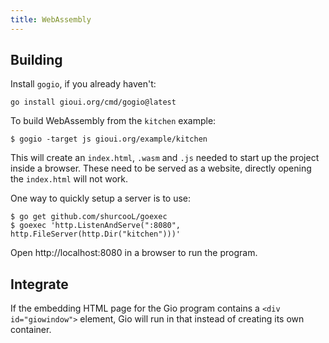 ```yaml
---
title: WebAssembly
---
```


## Building

Install `gogio`, if you already haven't:

    go install gioui.org/cmd/gogio@latest

To build WebAssembly from the `kitchen` example:

	$ gogio -target js gioui.org/example/kitchen

This will create an `index.html`, `.wasm` and `.js` needed to start up the
project inside a browser. These need to be served as a website, directly opening
the `index.html` will not work.

One way to quickly setup a server is to use:

    $ go get github.com/shurcooL/goexec
	$ goexec 'http.ListenAndServe(":8080", http.FileServer(http.Dir("kitchen")))'

Open http://localhost:8080 in a browser to run the program.

## Integrate

If the embedding HTML page for the Gio program contains a `<div id="giowindow">`
element, Gio will run in that instead of creating its own container.
